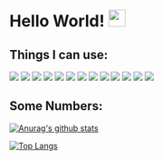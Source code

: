# Hello World! <img src="https://raw.githubusercontent.com/MartinHeinz/MartinHeinz/master/wave.gif" width="30px">

## Things I can use:
![](https://img.shields.io/badge/Python-informational?style=flat-square&logo=Python&logoColor=white)
![](https://img.shields.io/badge/Java-critical?style=flat-square&logo=Java)
![](https://img.shields.io/badge/Swift-black?style=flat-square&logo=Swift)
![](https://img.shields.io/badge/Firebase-black?style=flat-square&logo=Firebase)
![](https://img.shields.io/badge/React-black?style=flat-square&logo=React)
![](https://img.shields.io/badge/HTML5-orange?style=flat-square&logo=HTML5&logoColor=white)
![](https://img.shields.io/badge/CSS3-blue?style=flat-square&logo=CSS3&logoColor=white)
![](https://img.shields.io/badge/C-yellow?style=flat-square&logo=C&logoColor=white)
![](https://img.shields.io/badge/C++-informational?style=flat-square&logo=C&logoColor=white)
![](https://img.shields.io/badge/Kotlin-informational?style=flat-square&logo=Kotlin&logoColor=white)
![](https://img.shields.io/badge/JavaScript-black?style=flat-square&logo=JavaScript)
![](https://img.shields.io/badge/Tensorflow-orange?style=flat-square&logo=Tensorflow&logoColor=white)
![](https://img.shields.io/badge/Numpy-informational?style=flat-square&logo=Numpy&logoColor=white)



## Some Numbers: 
[![Anurag's github stats](https://github-readme-stats.vercel.app/api?username=SophieMBerger&show_icons=true&theme=tokyonight)](https://github.com/anuraghazra/github-readme-stats)

[![Top Langs](https://github-readme-stats.vercel.app/api/top-langs/?username=SophieMBerger&layout=compact&show_icons=true&theme=tokyonight)](https://github.com/anuraghazra/github-readme-stats)



